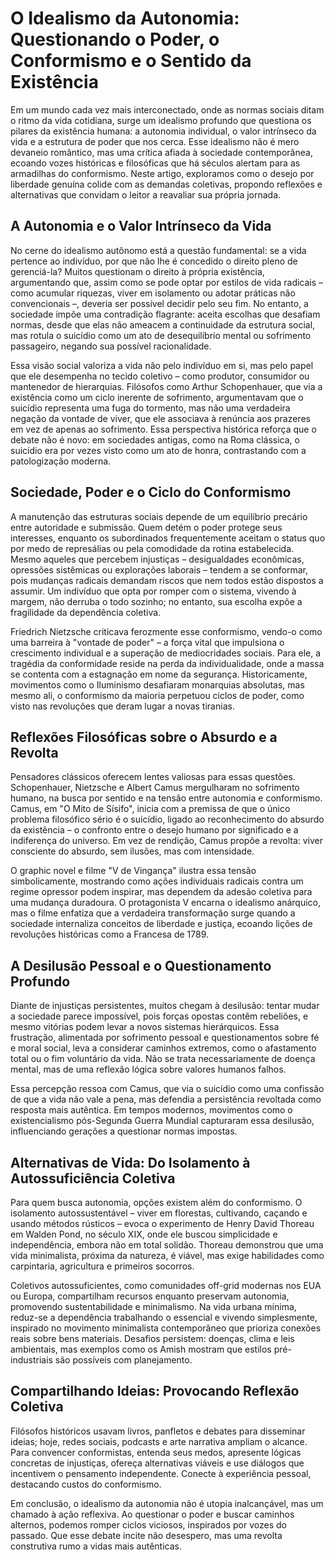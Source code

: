 # O Idealismo da Autonomia: Questionando o Poder, o Conformismo e o Sentido da Existência

Em um mundo cada vez mais interconectado, onde as normas sociais ditam o ritmo da vida cotidiana, surge um idealismo profundo que questiona os pilares da existência humana: a autonomia individual, o valor intrínseco da vida e a estrutura de poder que nos cerca. Esse idealismo não é mero devaneio romântico, mas uma crítica afiada à sociedade contemporânea, ecoando vozes históricas e filosóficas que há séculos alertam para as armadilhas do conformismo. Neste artigo, exploramos como o desejo por liberdade genuína colide com as demandas coletivas, propondo reflexões e alternativas que convidam o leitor a reavaliar sua própria jornada.

## A Autonomia e o Valor Intrínseco da Vida

No cerne do idealismo autônomo está a questão fundamental: se a vida pertence ao indivíduo, por que não lhe é concedido o direito pleno de gerenciá-la? Muitos questionam o direito à própria existência, argumentando que, assim como se pode optar por estilos de vida radicais – como acumular riquezas, viver em isolamento ou adotar práticas não convencionais –, deveria ser possível decidir pelo seu fim. No entanto, a sociedade impõe uma contradição flagrante: aceita escolhas que desafiam normas, desde que elas não ameacem a continuidade da estrutura social, mas rotula o suicídio como um ato de desequilíbrio mental ou sofrimento passageiro, negando sua possível racionalidade.

Essa visão social valoriza a vida não pelo indivíduo em si, mas pelo papel que ele desempenha no tecido coletivo – como produtor, consumidor ou mantenedor de hierarquias. Filósofos como Arthur Schopenhauer, que via a existência como um ciclo inerente de sofrimento, argumentavam que o suicídio representa uma fuga do tormento, mas não uma verdadeira negação da vontade de viver, que ele associava à renúncia aos prazeres em vez de apenas ao sofrimento. Essa perspectiva histórica reforça que o debate não é novo: em sociedades antigas, como na Roma clássica, o suicídio era por vezes visto como um ato de honra, contrastando com a patologização moderna.

## Sociedade, Poder e o Ciclo do Conformismo

A manutenção das estruturas sociais depende de um equilíbrio precário entre autoridade e submissão. Quem detém o poder protege seus interesses, enquanto os subordinados frequentemente aceitam o status quo por medo de represálias ou pela comodidade da rotina estabelecida. Mesmo aqueles que percebem injustiças – desigualdades econômicas, opressões sistêmicas ou explorações laborais – tendem a se conformar, pois mudanças radicais demandam riscos que nem todos estão dispostos a assumir. Um indivíduo que opta por romper com o sistema, vivendo à margem, não derruba o todo sozinho; no entanto, sua escolha expõe a fragilidade da dependência coletiva.

Friedrich Nietzsche criticava ferozmente esse conformismo, vendo-o como uma barreira à "vontade de poder" – a força vital que impulsiona o crescimento individual e a superação de mediocridades sociais. Para ele, a tragédia da conformidade reside na perda da individualidade, onde a massa se contenta com a estagnação em nome da segurança. Historicamente, movimentos como o Iluminismo desafiaram monarquias absolutas, mas mesmo ali, o conformismo da maioria perpetuou ciclos de poder, como visto nas revoluções que deram lugar a novas tiranias.

## Reflexões Filosóficas sobre o Absurdo e a Revolta

Pensadores clássicos oferecem lentes valiosas para essas questões. Schopenhauer, Nietzsche e Albert Camus mergulharam no sofrimento humano, na busca por sentido e na tensão entre autonomia e conformismo. Camus, em "O Mito de Sísifo", inicia com a premissa de que o único problema filosófico sério é o suicídio, ligado ao reconhecimento do absurdo da existência – o confronto entre o desejo humano por significado e a indiferença do universo. Em vez de rendição, Camus propõe a revolta: viver consciente do absurdo, sem ilusões, mas com intensidade.

O graphic novel e filme "V de Vingança" ilustra essa tensão simbolicamente, mostrando como ações individuais radicais contra um regime opressor podem inspirar, mas dependem da adesão coletiva para uma mudança duradoura. O protagonista V encarna o idealismo anárquico, mas o filme enfatiza que a verdadeira transformação surge quando a sociedade internaliza conceitos de liberdade e justiça, ecoando lições de revoluções históricas como a Francesa de 1789.

## A Desilusão Pessoal e o Questionamento Profundo

Diante de injustiças persistentes, muitos chegam à desilusão: tentar mudar a sociedade parece impossível, pois forças opostas contêm rebeliões, e mesmo vitórias podem levar a novos sistemas hierárquicos. Essa frustração, alimentada por sofrimento pessoal e questionamentos sobre fé e moral social, leva a considerar caminhos extremos, como o afastamento total ou o fim voluntário da vida. Não se trata necessariamente de doença mental, mas de uma reflexão lógica sobre valores humanos falhos.

Essa percepção ressoa com Camus, que via o suicídio como uma confissão de que a vida não vale a pena, mas defendia a persistência revoltada como resposta mais autêntica. Em tempos modernos, movimentos como o existencialismo pós-Segunda Guerra Mundial capturaram essa desilusão, influenciando gerações a questionar normas impostas.

## Alternativas de Vida: Do Isolamento à Autossuficiência Coletiva

Para quem busca autonomia, opções existem além do conformismo. O isolamento autossustentável – viver em florestas, cultivando, caçando e usando métodos rústicos – evoca o experimento de Henry David Thoreau em Walden Pond, no século XIX, onde ele buscou simplicidade e independência, embora não em total solidão. Thoreau demonstrou que uma vida minimalista, próxima da natureza, é viável, mas exige habilidades como carpintaria, agricultura e primeiros socorros.

Coletivos autossuficientes, como comunidades off-grid modernas nos EUA ou Europa, compartilham recursos enquanto preservam autonomia, promovendo sustentabilidade e minimalismo. Na vida urbana mínima, reduz-se a dependência trabalhando o essencial e vivendo simplesmente, inspirado no movimento minimalista contemporâneo que prioriza conexões reais sobre bens materiais. Desafios persistem: doenças, clima e leis ambientais, mas exemplos como os Amish mostram que estilos pré-industriais são possíveis com planejamento.

## Compartilhando Ideias: Provocando Reflexão Coletiva

Filósofos históricos usavam livros, panfletos e debates para disseminar ideias; hoje, redes sociais, podcasts e arte narrativa ampliam o alcance. Para convencer conformistas, entenda seus medos, apresente lógicas concretas de injustiças, ofereça alternativas viáveis e use diálogos que incentivem o pensamento independente. Conecte à experiência pessoal, destacando custos do conformismo.

Em conclusão, o idealismo da autonomia não é utopia inalcançável, mas um chamado à ação reflexiva. Ao questionar o poder e buscar caminhos alternos, podemos romper ciclos viciosos, inspirados por vozes do passado. Que esse debate incite não desespero, mas uma revolta construtiva rumo a vidas mais autênticas.
